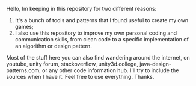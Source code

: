Hello, Im keeping in this repository for two different reasons:

1. It's a bunch of tools and patterns that I found useful to create my own games;
2. I also use this repository to improve my own personal coding and communication skills, from clean code to a specific implementation of an algorithm or design pattern. 

Most of the stuff here you can also find wandering around the internet, on youtube, unity forum, stackoverflow, unity3d.college, java-design-patterns.com, or any other code information hub. I'll try to include the sources when I have it. Feel free to use everything. Thanks.


